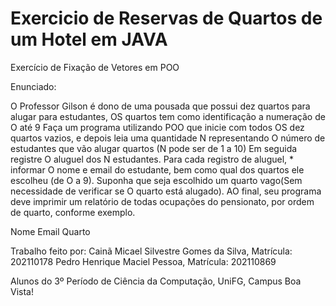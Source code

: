 # Exercicio de Reservas de Quartos de um Hotel em JAVA
 Exercício de Fixação de Vetores em POO
 
 Enunciado:

 O Professor Gilson é dono de uma pousada que possui dez quartos para alugar para estudantes, OS quartos
tem como identificação a numeração de O até 9
Faça um programa utilizando POO que inicie com todos OS dez quartos vazios, e depois leia uma quantidade N
representando O número de estudantes que vão alugar quartos (N pode ser de 1 a 10) Em seguida registre O
aluguel dos N estudantes. Para cada registro de aluguel, * informar O nome e email do estudante, bem como
qual dos quartos ele escolheu (de O a 9). Suponha que seja escolhido um quarto vago(Sem necessidade de
verificar se O quarto está alugado). AO final, seu programa deve imprimir um relatório de todas ocupações do
pensionato, por ordem de quarto, conforme exemplo.

Nome
Email
Quarto

Trabalho feito por:
Cainã Micael Silvestre Gomes da Silva, Matrícula: 202110178
Pedro Henrique Maciel Pessoa, Matrícula: 202110869

Alunos do 3º Período de Ciência da Computação, UniFG, Campus Boa Vista!